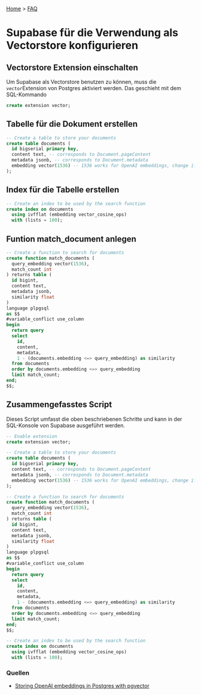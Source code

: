 [Home](/) > [FAQ](/faq/)
# Supabase für die Verwendung als Vectorstore konfigurieren

## Vectorstore Extension einschalten
Um Supabase als Vectorstore benutzen zu können, muss die ```vector```Extension
von Postgres aktiviert werden. Das geschieht mit dem SQL-Kommando
```sql
create extension vector;
```

## Tabelle für die Dokument erstellen
```sql
-- Create a table to store your documents
create table documents (
  id bigserial primary key,
  content text, -- corresponds to Document.pageContent
  metadata jsonb, -- corresponds to Document.metadata
  embedding vector(1536) -- 1536 works for OpenAI embeddings, change if needed
);
```
## Index für die Tabelle erstellen
```sql
-- Create an index to be used by the search function
create index on documents
  using ivfflat (embedding vector_cosine_ops)
  with (lists = 100);

```

## Funtion **match_document** anlegen
```sql
-- Create a function to search for documents
create function match_documents (
  query_embedding vector(1536),
  match_count int
) returns table (
  id bigint,
  content text,
  metadata jsonb,
  similarity float
)
language plpgsql
as $$
#variable_conflict use_column
begin
  return query
  select
    id,
    content,
    metadata,
    1 - (documents.embedding <=> query_embedding) as similarity
  from documents
  order by documents.embedding <=> query_embedding
  limit match_count;
end;
$$;
```

## Zusammengefasstes Script
Dieses Script umfasst die oben beschriebenen Schritte und kann in der
SQL-Konsole von Supabase ausgeführt werden.

```sql
-- Enable extension
create extension vector;

-- Create a table to store your documents
create table documents (
  id bigserial primary key,
  content text, -- corresponds to Document.pageContent
  metadata jsonb, -- corresponds to Document.metadata
  embedding vector(1536) -- 1536 works for OpenAI embeddings, change if needed
);

-- Create a function to search for documents
create function match_documents (
  query_embedding vector(1536),
  match_count int
) returns table (
  id bigint,
  content text,
  metadata jsonb,
  similarity float
)
language plpgsql
as $$
#variable_conflict use_column
begin
  return query
  select
    id,
    content,
    metadata,
    1 - (documents.embedding <=> query_embedding) as similarity
  from documents
  order by documents.embedding <=> query_embedding
  limit match_count;
end;
$$;

-- Create an index to be used by the search function
create index on documents
  using ivfflat (embedding vector_cosine_ops)
  with (lists = 100);


```

### Quellen
- [Storing OpenAI embeddings in Postgres with pgvector](https://supabase.com/blog/openai-embeddings-postgres-vector)